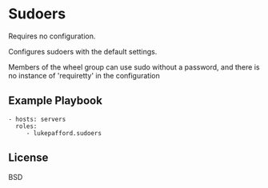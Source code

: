 Sudoers
=========
Requires no configuration.

Configures sudoers with the default settings.

Members of the wheel group can use sudo without a password,
and there is no instance of 'requiretty' in the configuration

Example Playbook
----------------
    - hosts: servers
      roles:
         - lukepafford.sudoers

License
-------

BSD
